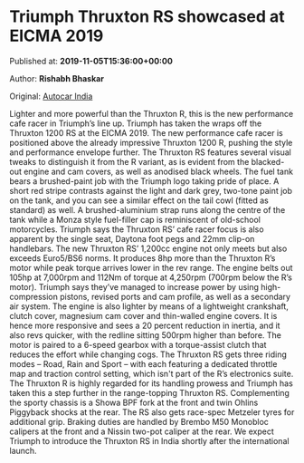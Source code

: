 
# Triumph Thruxton RS showcased at EICMA 2019

Published at: **2019-11-05T15:36:00+00:00**

Author: **Rishabh Bhaskar**

Original: [Autocar India](https://www.autocarindia.com/bike-news/triumph-thruxton-rs-showcased-at-eicma-2019-414764)

Lighter and more powerful than the Thruxton R, this is the new performance cafe racer in Triumph’s line up.
Triumph has taken the wraps off the Thruxton 1200 RS at the EICMA 2019. The new performance cafe racer is positioned above the already impressive Thruxton 1200 R, pushing the style and performance envelope further.
The Thruxton RS features several visual tweaks to distinguish it from the R variant, as is evident from the blacked-out engine and cam covers, as well as anodised black wheels. The fuel tank bears a brushed-paint job with the Triumph logo taking pride of place. A short red stripe contrasts against the light and dark grey, two-tone paint job on the tank, and you can see a similar effect on the tail cowl (fitted as standard) as well. A brushed-aluminium strap runs along the centre of the tank while a Monza style fuel-filler cap is reminiscent of old-school motorcycles. Triumph says the Thruxton RS’ cafe racer focus is also apparent by the single seat, Daytona foot pegs and 22mm clip-on handlebars.
The new Thruxton RS’ 1,200cc engine not only meets but also exceeds Euro5/BS6 norms. It produces 8hp more than the Thruxton R’s motor while peak torque arrives lower in the rev range. The engine belts out 105hp at 7,000rpm and 112Nm of torque at 4,250rpm (700rpm below the R’s motor). Triumph says they’ve managed to increase power by using high-compression pistons, revised ports and cam profile, as well as a secondary air system. The engine is also lighter by means of a lightweight crankshaft, clutch cover, magnesium cam cover and thin-walled engine covers. It is hence more responsive and sees a 20 percent reduction in inertia, and it also revs quicker, with the redline sitting 500rpm higher than before. The motor is paired to a 6-speed gearbox with a torque-assist clutch that reduces the effort while changing cogs.
The Thruxton RS gets three riding modes – Road, Rain and Sport – with each featuring a dedicated throttle map and traction control setting, which isn't part of the R’s electronics suite.
The Thruxton R is highly regarded for its handling prowess and Triumph has taken this a step further in the range-topping Thruxton RS. Complementing the sporty chassis is a Showa BPF fork at the front and twin Ohlins Piggyback shocks at the rear. The RS also gets race-spec Metzeler tyres for additional grip.
Braking duties are handled by Brembo M50 Monobloc calipers at the front and a Nissin two-pot caliper at the rear.
We expect Triumph to introduce the Thruxton RS in India shortly after the international launch.
